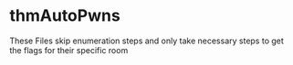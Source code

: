 # thmAutoPwns

These Files skip enumeration steps and only take necessary steps to get the flags for their specific room
